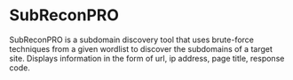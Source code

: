 # SubReconPRO
SubReconPRO is a subdomain discovery tool that uses brute-force techniques from a given wordlist to discover the subdomains of a target site. Displays information in the form of url, ip address, page title, response code.
